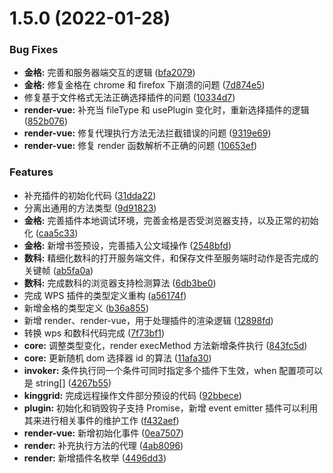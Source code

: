 # 1.5.0 (2022-01-28)

### Bug Fixes

- **金格:** 完善和服务器端交互的逻辑 ([bfa2079](http://192.168.0.66/frontGroup/office-npapi/commits/bfa207920966974ee65a1b98b767c710205f47a1))
- **金格:** 修复金格在 chrome 和 firefox 下崩溃的问题 ([7d874e5](http://192.168.0.66/frontGroup/office-npapi/commits/7d874e5d1c0307627e08e8d068f3080e5ae518fb))
- 修复基于文件格式无法正确选择插件的问题 ([10334d7](http://192.168.0.66/frontGroup/office-npapi/commits/10334d78e88cd38294aa4c39704aea133842e451))
- **render-vue:** 补充当 fileType 和 usePlugin 变化时，重新选择插件的逻辑 ([852b076](http://192.168.0.66/frontGroup/office-npapi/commits/852b076a6e02f2871eac77a77e4b071428d6ae2e))
- **render-vue:** 修复代理执行方法无法拦截错误的问题 ([9319e69](http://192.168.0.66/frontGroup/office-npapi/commits/9319e69511f8c435867b3f3a5507aa73c41071d9))
- **render-vue:** 修复 render 函数解析不正确的问题 ([10653ef](http://192.168.0.66/frontGroup/office-npapi/commits/10653eff71523926d21f77358f371dba96db4255))

### Features

- 补充插件的初始化代码 ([31dda22](http://192.168.0.66/frontGroup/office-npapi/commits/31dda2294c01c7b8ea993e182744f29b7d3d49a9))
- 分离出通用的方法类型 ([9d91823](http://192.168.0.66/frontGroup/office-npapi/commits/9d918238ab6a97d5b34207f9317814c21a1fe1e9))
- **金格:** 完善插件本地调试环境，完善金格是否受浏览器支持，以及正常的初始化 ([caa5c33](http://192.168.0.66/frontGroup/office-npapi/commits/caa5c333f4b2417b8b1861cf72faeef0b9dd4840))
- **金格:** 新增书签预设，完善插入公文域操作 ([2548bfd](http://192.168.0.66/frontGroup/office-npapi/commits/2548bfd217c693a44b0473484ed72ca13ba561b6))
- **数科:** 精细化数科的打开服务端文件，和保存文件至服务端时动作是否完成的关键帧 ([ab5fa0a](http://192.168.0.66/frontGroup/office-npapi/commits/ab5fa0a4797fe5b98a9eeea15cb013ebf8a5fb0f))
- **数科:** 完成数科的浏览器支持检测算法 ([6db3be0](http://192.168.0.66/frontGroup/office-npapi/commits/6db3be0336bcfc31b2af325bbd3bfe34984ebb1d))
- 完成 WPS 插件的类型定义重构 ([a56174f](http://192.168.0.66/frontGroup/office-npapi/commits/a56174fef8f4b4e556b37f6fa3f1e01ab7b5459c))
- 新增金格的类型定义 ([b36a855](http://192.168.0.66/frontGroup/office-npapi/commits/b36a8554cc9a21e3f259f7dbfd1e3fb352ec3005))
- 新增 render、render-vue，用于处理插件的渲染逻辑 ([12898fd](http://192.168.0.66/frontGroup/office-npapi/commits/12898fd14907fdf55d700e4271b44a64be4f334b))
- 转换 wps 和数科代码完成 ([7f73bf1](http://192.168.0.66/frontGroup/office-npapi/commits/7f73bf128ca48c9776e6f6c7ab9dcfacbdbc6b9d))
- **core:** 调整类型变化，render execMethod 方法新增条件执行 ([843fc5d](http://192.168.0.66/frontGroup/office-npapi/commits/843fc5debfb570bebd87dcba7996a92af43ac105))
- **core:** 更新随机 dom 选择器 id 的算法 ([11afa30](http://192.168.0.66/frontGroup/office-npapi/commits/11afa301b61ff5e7e1179f1b9492f922b1ace6c7))
- **invoker:** 条件执行同一个条件可同时指定多个插件下生效，when 配置项可以是 string[] ([4267b55](http://192.168.0.66/frontGroup/office-npapi/commits/4267b553d2709adc34cb91893e5e3aca9c3047c1))
- **kinggrid:** 完成远程操作文件部分预设的代码 ([92bbece](http://192.168.0.66/frontGroup/office-npapi/commits/92bbece807f3ced90b01a7d62323244ae562f847))
- **plugin:** 初始化和销毁钩子支持 Promise，新增 event emitter 插件可以利用其来进行相关事件的维护工作 ([f432aef](http://192.168.0.66/frontGroup/office-npapi/commits/f432aefe22c8bfa944be525a5947460e6e57fc37))
- **render-vue:** 新增初始化事件 ([0ea7507](http://192.168.0.66/frontGroup/office-npapi/commits/0ea750778e5ec89d9758dfef2f9e19a2202f3066))
- **render:** 补充执行方法的代理 ([4ab8096](http://192.168.0.66/frontGroup/office-npapi/commits/4ab809672e09001e63a88e264e2ec285d358dbef))
- **render:** 新增插件名枚举 ([4496dd3](http://192.168.0.66/frontGroup/office-npapi/commits/4496dd3e9055a3dc5d735744f59ad0e22dbc78e2))
